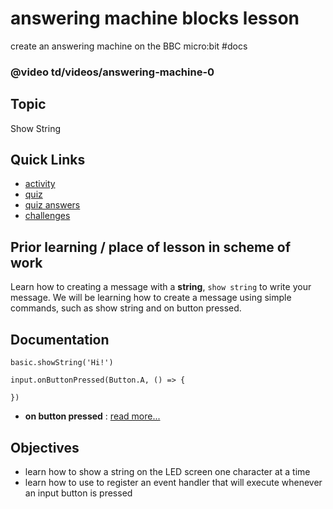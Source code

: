 # answering machine blocks lesson

create an answering machine on the BBC micro:bit #docs

### @video td/videos/answering-machine-0

## Topic

Show String

## Quick Links

* [activity](/microbit/lessons/answering-machine/activity)
* [quiz](/microbit/lessons/answering-machine/quiz)
* [quiz answers](/microbit/lessons/answering-machine/quiz-answers)
* [challenges](/microbit/lessons/answering-machine/challenges)


## Prior learning / place of lesson in scheme of work

Learn how to creating a message with a **string**, `show string` to write your message. We will be learning how to create a message using simple commands, such as show string and on button pressed.

## Documentation

```docs
basic.showString('Hi!')

input.onButtonPressed(Button.A, () => {
    
})

```


* **on button pressed** : [read more...](/microbit/reference/input/on-button-pressed)

## Objectives

* learn how to show a string on the LED screen one character at a time
* learn how to use to register an event handler that will execute whenever an input button is pressed


